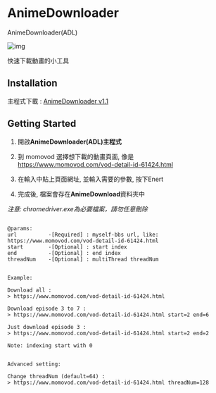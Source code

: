 # AnimeDownloader

AnimeDownloader(ADL)

![img](https://i.imgur.com/pkHFupn.gif)

快速下載動畫的小工具

## Installation

主程式下載 : [AnimeDownloader v1.1](https://github.com/md9830415/AnimeDownloader/releases/tag/v1.1)

## Getting Started

1. 開啟**AnimeDownloader\(ADL\)主程式**

2. 到 momovod 選擇想下載的動畫頁面, 像是 https://www.momovod.com/vod-detail-id-61424.html

3. 在輸入中貼上頁面網址, 並輸入需要的參數, 按下Enert

4. 完成後, 檔案會存在**AnimeDownload**資料夾中

*注意: chromedriver.exe為必要檔案，請勿任意刪除*

```

@params:
url          -[Required] : myself-bbs url, like: https://www.momovod.com/vod-detail-id-61424.html
start        -[Optional] : start index
end          -[Optional] : end index
threadNum    -[Optional] : multiThread threadNum


Example:

Download all :
> https://www.momovod.com/vod-detail-id-61424.html

Download episode 3 to 7 :
> https://www.momovod.com/vod-detail-id-61424.html start=2 end=6

Just download episode 3 :
> https://www.momovod.com/vod-detail-id-61424.html start=2 end=2

Note: indexing start with 0


Advanced setting:

Change threadNum (default=64) :
> https://www.momovod.com/vod-detail-id-61424.html threadNum=128

```